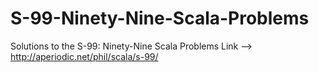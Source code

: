 # S-99-Ninety-Nine-Scala-Problems
Solutions to the S-99: Ninety-Nine Scala Problems
Link --> http://aperiodic.net/phil/scala/s-99/
